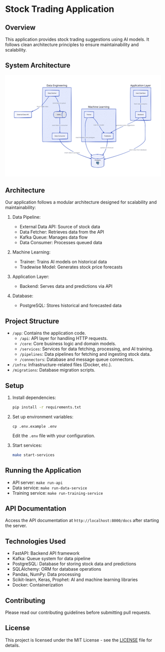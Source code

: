 # Stock Trading Application

## Overview

This application provides stock trading suggestions using AI models. It follows clean architecture principles to ensure maintainability and scalability.

## System Architecture

![Trade Management Architecture](docs/architecture.svg)

## Architecture

Our application follows a modular architecture designed for scalability and maintainability:

1. Data Pipeline:
   - External Data API: Source of stock data
   - Data Fetcher: Retrieves data from the API
   - Kafka Queue: Manages data flow
   - Data Consumer: Processes queued data

2. Machine Learning:
   - Trainer: Trains AI models on historical data
   - Tradewise Model: Generates stock price forecasts

3. Application Layer:
   - Backend: Serves data and predictions via API

4. Database:
   - PostgreSQL: Stores historical and forecasted data

## Project Structure

- `/app`: Contains the application code.
  - `/api`: API layer for handling HTTP requests.
  - `/core`: Core business logic and domain models.
  - `/services`: Services for data fetching, processing, and AI training.
  - `/pipelines`: Data pipelines for fetching and ingesting stock data.
  - `/connectors`: Database and message queue connectors.
- `/infra`: Infrastructure-related files (Docker, etc.).
- `/migrations`: Database migration scripts.

## Setup

1. Install dependencies:
   ```bash
   pip install -r requirements.txt
   ```

2. Set up environment variables:
   ```
   cp .env.example .env
   ```
   Edit the `.env` file with your configuration.

3. Start services:
   ```bash
   make start-services
   ```

## Running the Application

- API server: `make run-api`
- Data service: `make run-data-service`
- Training service: `make run-training-service`

## API Documentation

Access the API documentation at `http://localhost:8000/docs` after starting the server.

## Technologies Used

- FastAPI: Backend API framework
- Kafka: Queue system for data pipeline
- PostgreSQL: Database for storing stock data and predictions
- SQLAlchemy: ORM for database operations
- Pandas, NumPy: Data processing
- Scikit-learn, Keras, Prophet: AI and machine learning libraries
- Docker: Containerization

## Contributing

Please read our contributing guidelines before submitting pull requests.

## License

This project is licensed under the MIT License - see the [LICENSE](LICENSE) file for details.
